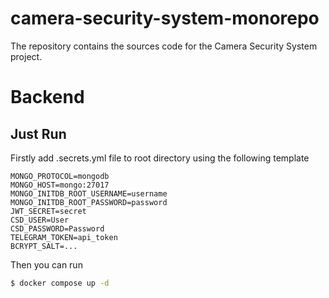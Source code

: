 # camera-security-system-monorepo
The repository contains the sources code for the Camera Security System project.

# Backend

## Just Run

Firstly add .secrets.yml file to root directory using the following template
```text
MONGO_PROTOCOL=mongodb
MONGO_HOST=mongo:27017
MONGO_INITDB_ROOT_USERNAME=username
MONGO_INITDB_ROOT_PASSWORD=password
JWT_SECRET=secret
CSD_USER=User
CSD_PASSWORD=Password
TELEGRAM_TOKEN=api_token
BCRYPT_SALT=...
```
Then you can run
```bash
$ docker compose up -d
```
